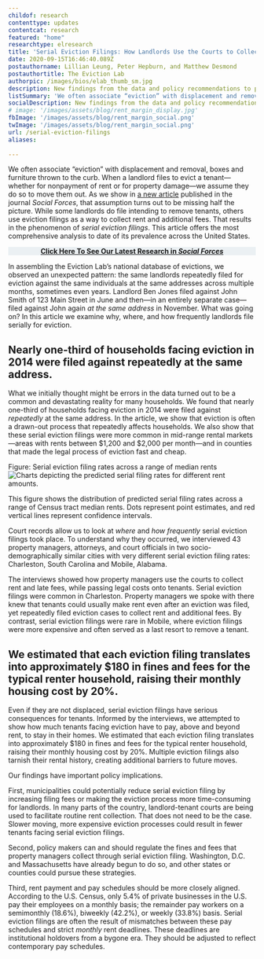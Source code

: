 ```yaml
---
childof: research
contenttype: updates
contentcat: research
featured: "home"
researchtype: elresearch
title: 'Serial Eviction Filings: How Landlords Use the Courts to Collect Rent'
date: 2020-09-15T16:46:40.089Z
postauthorname: Lillian Leung, Peter Hepburn, and Matthew Desmond
postauthortitle: The Eviction Lab
authorpic: /images/bios/elab_thumb_sm.jpg
description: New findings from the data and policy recommendations to protect renters.
listSummary: 'We often associate “eviction” with displacement and removal, boxes and furniture thrown to the curb. When a landlord files to evict a tenant—whether for nonpayment of rent or for property damage—we assume they do so to move them out. While some landlords do file intending to remove tenants, others use eviction filings as a way to collect rent and additional fees.' 
socialDescription: New findings from the data and policy recommendations to protect renters.
# image: '/images/assets/blog/rent_margin_display.jpg'
fbImage: '/images/assets/blog/rent_margin_social.png'
twImage: '/images/assets/blog/rent_margin_social.png'
url: /serial-eviction-filings
aliases:
  
---
```

We often associate “eviction” with displacement and removal, boxes and furniture thrown to the curb. When a landlord files to evict a tenant—whether for nonpayment of rent or for property damage—we assume they do so to move them out. As we show in <a href="https://academic.oup.com/sf/advance-article/doi/10.1093/sf/soaa089/5903878" download target="_blank">a new article</a> published in the journal <i>Social Forces</i>, that assumption turns out to be missing half the picture. While some landlords do file intending to remove tenants, others use eviction filings as a way to collect rent and additional fees. That results in the phenomenon of <i>serial eviction filings</i>. This article offers the most comprehensive analysis to date of its prevalence across the United States. 

<p class="py-3 mx-3" style="text-align:center; background: #ebf0f3;"><strong><a href="https://academic.oup.com/sf/advance-article/doi/10.1093/sf/soaa089/5903878" download target="_blank">Click Here To See Our Latest Research in <i>Social Forces</i></a></strong></p>


In assembling the Eviction Lab’s national database of evictions, we observed an unexpected pattern: the same landlords repeatedly filed for eviction against the same individuals at the same addresses across multiple months, sometimes even years. Landlord Ben Jones filed against John Smith of 123 Main Street in June and then—in an entirely separate case—filed against John again <i>at the same address</i> in November. What was going on? In this article we examine why, where, and how frequently landlords file serially for eviction.

<h2 class="pullquote">Nearly one-third of households facing eviction in 2014 were filed against repeatedly at the same address.</h2>

What we initially thought might be errors in the data turned out to be a common and devastating reality for many households. We found that nearly one-third of households facing eviction in 2014 were filed against <i>repeatedly</i> at the same address. In the article, we show that eviction is often a drawn-out process that repeatedly affects households. We also show that these serial eviction filings were more common in mid-range rental markets—areas with rents between $1,200 and $2,000 per month—and in counties that made the legal process of eviction fast and cheap. 

<div class="figheader">Figure: Serial eviction filing rates across a range of median rents</div>
<img class="upscale124 pb-0 pb-xxl-0" src="/images/assets/blog/rent_margin_display.jpg" alt="Charts depicting the predicted serial filing rates for different rent amounts." />
<div class="figcaption"><p>This figure shows the distribution of predicted serial filing rates across a range of Census tract median rents. Dots represent point estimates, and red vertical lines represent confidence intervals.</p></div>

Court records allow us to look at <i>where</i> and <i>how frequently</i> serial eviction filings took place. To understand why they occurred, we interviewed 43 property managers, attorneys, and court officials in two socio-demographically similar cities with very different serial eviction filing rates: Charleston, South Carolina and Mobile, Alabama. 

The interviews showed how property managers use the courts to collect rent and late fees, while passing legal costs onto tenants. Serial eviction filings were common in Charleston. Property managers we spoke with there knew that tenants could usually make rent even after an eviction was filed, yet repeatedly filed eviction cases to collect rent and additional fees. By contrast, serial eviction filings were rare in Mobile, where eviction filings were more expensive and often served as a last resort to remove a tenant. 

<h2 class="pullquote">We estimated that each eviction filing translates into approximately $180 in fines and fees for the typical renter household, raising their monthly housing cost by 20%.</h2>

Even if they are not displaced, serial eviction filings have serious consequences for tenants. Informed by the interviews, we attempted to show how much tenants facing eviction have to pay, above and beyond rent, to stay in their homes. We estimated that each eviction filing translates into approximately $180 in fines and fees for the typical renter household, raising their monthly housing cost by 20%. Multiple eviction filings also tarnish their rental history, creating additional barriers to future moves. 

Our findings have important policy implications. 

First, municipalities could potentially reduce serial eviction filing by increasing filing fees or making the eviction process more time-consuming for landlords. In many parts of the country, landlord-tenant courts are being used to facilitate routine rent collection. That does not need to be the case. Slower moving, more expensive eviction processes could result in fewer tenants facing serial eviction filings. 

Second, policy makers can and should regulate the fines and fees that property managers collect through serial eviction filing. Washington, D.C. and Massachusetts have already begun to do so, and other states or counties could pursue these strategies. 

Third, rent payment and pay schedules should be more closely aligned. According to the U.S. Census, only 5.4% of private businesses in the U.S. pay their employees on a monthly basis; the remainder pay workers on a semimonthly (18.6%), biweekly (42.2%), or weekly (33.8%) basis. Serial eviction filings are often the result of mismatches between these pay schedules and strict <i>monthly</i> rent deadlines. These deadlines are institutional holdovers from a bygone era. They should be adjusted to reflect contemporary pay schedules.  





